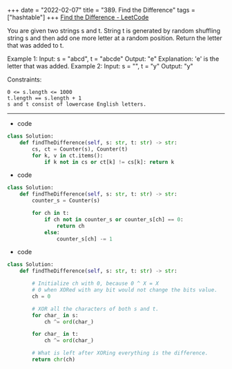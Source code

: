 +++ 
date = "2022-02-07"
title = "389. Find the Difference"
tags = ["hashtable"]
+++
[Find the Difference - LeetCode](https://leetcode.com/problems/find-the-difference/)

You are given two strings s and t.
String t is generated by random shuffling string s and then add one more letter at a random position.
Return the letter that was added to t.
 
Example 1:
Input: s = "abcd", t = "abcde" Output: "e" Explanation: 'e' is the letter that was added. 
Example 2:
Input: s = "", t = "y" Output: "y" 
 
Constraints:

	0 <= s.length <= 1000
	t.length == s.length + 1
	s and t consist of lowercase English letters.

---
- code
```py
class Solution:
    def findTheDifference(self, s: str, t: str) -> str:
        cs, ct = Counter(s), Counter(t)
        for k, v in ct.items():
            if k not in cs or ct[k] != cs[k]: return k
```
- code
```py
class Solution:
    def findTheDifference(self, s: str, t: str) -> str:
        counter_s = Counter(s)

        for ch in t:
            if ch not in counter_s or counter_s[ch] == 0:
                return ch
            else:
                counter_s[ch] -= 1
```
- code
```py
class Solution:
    def findTheDifference(self, s: str, t: str) -> str:

        # Initialize ch with 0, because 0 ^ X = X
        # 0 when XORed with any bit would not change the bits value.
        ch = 0

        # XOR all the characters of both s and t.
        for char_ in s:
            ch ^= ord(char_)

        for char_ in t:
            ch ^= ord(char_)

        # What is left after XORing everything is the difference.
        return chr(ch)
```
